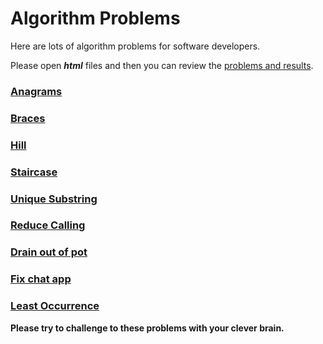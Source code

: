 # Algorithm Problems

Here are lots of algorithm problems for software developers.

Please open ***html*** files and then you can review the [problems and results](http://algorithm-problems.vercel.app/).

### [Anagrams](http://algorithm-problems.vercel.app/problems/anagrams.html)
### [Braces](http://algorithm-problems.vercel.app/problems/braces.html)
### [Hill](http://algorithm-problems.vercel.app/problems/hill.html)
### [Staircase](http://algorithm-problems.vercel.app/problems/staircase.html)
### [Unique Substring](http://algorithm-problems.vercel.app/problems/unique_substring.html)
### [Reduce Calling](http://algorithm-problems.vercel.app/problems/reduce_calling.html)
### [Drain out of pot](http://algorithm-problems.vercel.app/problems/drain.html)
### [Fix chat app](http://algorithm-problems.vercel.app/problems/chat_app.html)
### [Least Occurrence](http://algorithm-problems.vercel.app/problems/least_occurrence.html)

**Please try to challenge to these problems with your clever brain.**